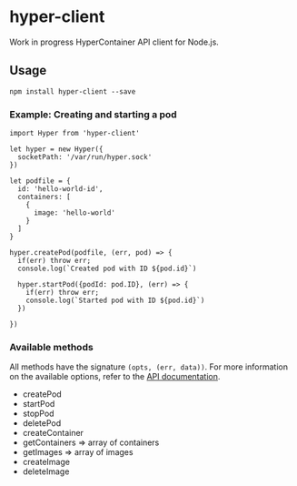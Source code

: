 # hyper-client

Work in progress HyperContainer API client for Node.js.

## Usage

    npm install hyper-client --save

### Example: Creating  and starting a pod

    import Hyper from 'hyper-client'

    let hyper = new Hyper({
      socketPath: '/var/run/hyper.sock'
    })

    let podfile = {
      id: 'hello-world-id',
      containers: [
        {
          image: 'hello-world'
        }
      ]
    }

    hyper.createPod(podfile, (err, pod) => {
      if(err) throw err;
      console.log(`Created pod with ID ${pod.id}`)

      hyper.startPod({podId: pod.ID}, (err) => {
        if(err) throw err;
        console.log(`Started pod with ID ${pod.id}`)
      })

    })

### Available methods

All methods have the signature `(opts, (err, data))`. For more information on the
available options, refer to the [API documentation](https://docs.hypercontainer.io/reference/api.html).

* createPod
* startPod
* stopPod
* deletePod
* createContainer
* getContainers => array of containers
* getImages => array of images
* createImage
* deleteImage